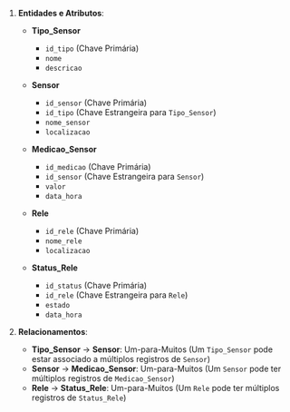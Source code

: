 1. **Entidades e Atributos**:
    - **Tipo_Sensor**
      - `id_tipo` (Chave Primária)
      - `nome`
      - `descricao`

    - **Sensor**
      - `id_sensor` (Chave Primária)
      - `id_tipo` (Chave Estrangeira para `Tipo_Sensor`)
      - `nome_sensor`
      - `localizacao`

    - **Medicao_Sensor**
      - `id_medicao` (Chave Primária)
      - `id_sensor` (Chave Estrangeira para `Sensor`)
      - `valor`
      - `data_hora`

    - **Rele**
      - `id_rele` (Chave Primária)
      - `nome_rele`
      - `localizacao`

    - **Status_Rele**
      - `id_status` (Chave Primária)
      - `id_rele` (Chave Estrangeira para `Rele`)
      - `estado`
      - `data_hora`

2. **Relacionamentos**:
    - **Tipo_Sensor** → **Sensor**: Um-para-Muitos (Um `Tipo_Sensor` pode estar associado a múltiplos registros de `Sensor`)
    - **Sensor** → **Medicao_Sensor**: Um-para-Muitos (Um `Sensor` pode ter múltiplos registros de `Medicao_Sensor`)
    - **Rele** → **Status_Rele**: Um-para-Muitos (Um `Rele` pode ter múltiplos registros de `Status_Rele`)
